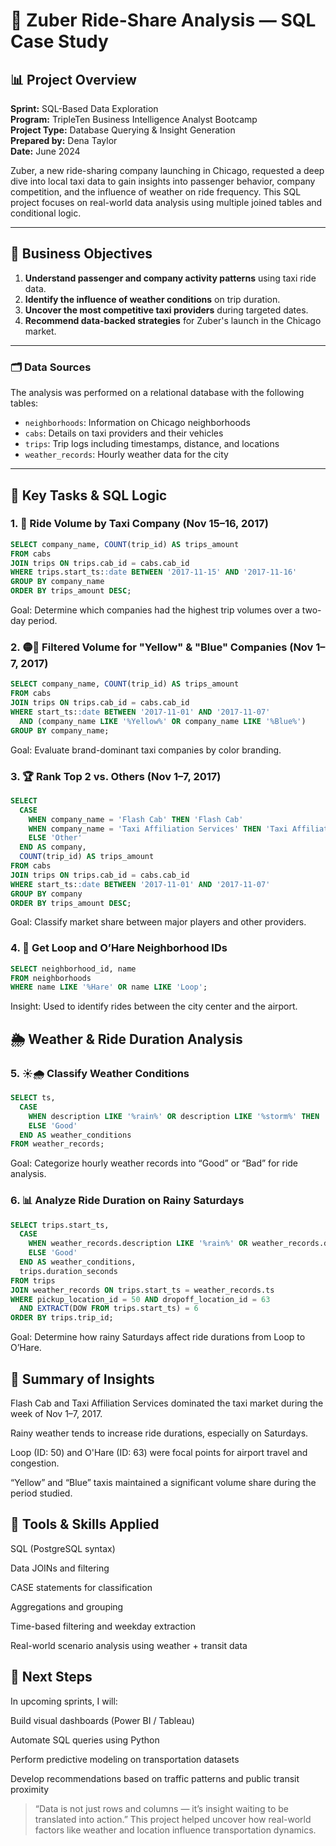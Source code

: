 # 🚖 Zuber Ride-Share Analysis — SQL Case Study

## 📊 Project Overview
**Sprint:** SQL-Based Data Exploration  
**Program:** TripleTen Business Intelligence Analyst Bootcamp  
**Project Type:** Database Querying & Insight Generation  
**Prepared by:** Dena Taylor  
**Date:** June 2024  

Zuber, a new ride-sharing company launching in Chicago, requested a deep dive into local taxi data to gain insights into passenger behavior, company competition, and the influence of weather on ride frequency. This SQL project focuses on real-world data analysis using multiple joined tables and conditional logic.

---

## 🧠 Business Objectives

1. **Understand passenger and company activity patterns** using taxi ride data.
2. **Identify the influence of weather conditions** on trip duration.
3. **Uncover the most competitive taxi providers** during targeted dates.
4. **Recommend data-backed strategies** for Zuber's launch in the Chicago market.

---

### 🗂️ Data Sources

The analysis was performed on a relational database with the following tables:

- `neighborhoods`: Information on Chicago neighborhoods
- `cabs`: Details on taxi providers and their vehicles
- `trips`: Trip logs including timestamps, distance, and locations
- `weather_records`: Hourly weather data for the city

---

## 🧪 Key Tasks & SQL Logic

### 1. 🚕 Ride Volume by Taxi Company (Nov 15–16, 2017)
```sql
SELECT company_name, COUNT(trip_id) AS trips_amount
FROM cabs
JOIN trips ON trips.cab_id = cabs.cab_id
WHERE trips.start_ts::date BETWEEN '2017-11-15' AND '2017-11-16'
GROUP BY company_name
ORDER BY trips_amount DESC;
```
Goal: Determine which companies had the highest trip volumes over a two-day period.

### 2. 🟡🔵 Filtered Volume for "Yellow" & "Blue" Companies (Nov 1–7, 2017)
```sql
SELECT company_name, COUNT(trip_id) AS trips_amount
FROM cabs
JOIN trips ON trips.cab_id = cabs.cab_id
WHERE start_ts::date BETWEEN '2017-11-01' AND '2017-11-07'
  AND (company_name LIKE '%Yellow%' OR company_name LIKE '%Blue%')
GROUP BY company_name;
```
Goal: Evaluate brand-dominant taxi companies by color branding.

### 3. 🏆 Rank Top 2 vs. Others (Nov 1–7, 2017)
```sql
SELECT 
  CASE 
    WHEN company_name = 'Flash Cab' THEN 'Flash Cab'
    WHEN company_name = 'Taxi Affiliation Services' THEN 'Taxi Affiliation Services'
    ELSE 'Other'
  END AS company,
  COUNT(trip_id) AS trips_amount
FROM cabs
JOIN trips ON trips.cab_id = cabs.cab_id
WHERE start_ts::date BETWEEN '2017-11-01' AND '2017-11-07'
GROUP BY company
ORDER BY trips_amount DESC;
```
Goal: Classify market share between major players and other providers.

### 4. 📍 Get Loop and O’Hare Neighborhood IDs
```sql
SELECT neighborhood_id, name
FROM neighborhoods
WHERE name LIKE '%Hare' OR name LIKE 'Loop';
```
Insight: Used to identify rides between the city center and the airport.

## 🌦️ Weather & Ride Duration Analysis
### 5. ☀️🌧️ Classify Weather Conditions
```sql
SELECT ts,
  CASE
    WHEN description LIKE '%rain%' OR description LIKE '%storm%' THEN 'Bad'
    ELSE 'Good'
  END AS weather_conditions
FROM weather_records;
```
Goal: Categorize hourly weather records into “Good” or “Bad” for ride analysis.

### 6. 📊 Analyze Ride Duration on Rainy Saturdays
```sql
SELECT trips.start_ts,
  CASE 
    WHEN weather_records.description LIKE '%rain%' OR weather_records.description LIKE '%storm%' THEN 'Bad'
    ELSE 'Good'
  END AS weather_conditions,
  trips.duration_seconds
FROM trips
JOIN weather_records ON trips.start_ts = weather_records.ts
WHERE pickup_location_id = 50 AND dropoff_location_id = 63
  AND EXTRACT(DOW FROM trips.start_ts) = 6
ORDER BY trips.trip_id;
```
Goal: Determine how rainy Saturdays affect ride durations from Loop to O’Hare.

## 📌 Summary of Insights
Flash Cab and Taxi Affiliation Services dominated the taxi market during the week of Nov 1–7, 2017.

Rainy weather tends to increase ride durations, especially on Saturdays.

Loop (ID: 50) and O'Hare (ID: 63) were focal points for airport travel and congestion.

“Yellow” and “Blue” taxis maintained a significant volume share during the period studied.

## 🔧 Tools & Skills Applied
SQL (PostgreSQL syntax)

Data JOINs and filtering

CASE statements for classification

Aggregations and grouping

Time-based filtering and weekday extraction

Real-world scenario analysis using weather + transit data

## 🚀 Next Steps
In upcoming sprints, I will:

Build visual dashboards (Power BI / Tableau)

Automate SQL queries using Python

Perform predictive modeling on transportation datasets

Develop recommendations based on traffic patterns and public transit proximity

> “Data is not just rows and columns — it’s insight waiting to be translated into action.”
> This project helped uncover how real-world factors like weather and location influence transportation dynamics.


